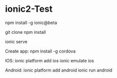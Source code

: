 # ionic2-Test

npm install -g ionic@beta

git clone
npm install 

ionic serve

Create app:
npm install -g cordova

IOS:
ionic platform add ios
ionic emulate ios

Android:
ionic platform add android
ionic run android

